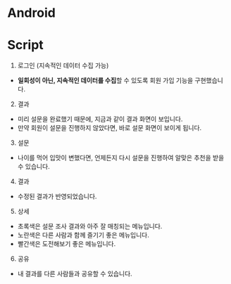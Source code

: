 # Android

# Script
1. 로그인 (지속적인 데이터 수집 가능)
- **일회성이 아닌, 지속적인 데이터를 수집**할 수 있도록 회원 가입 기능을 구현했습니다.

2. 결과
- 미리 설문을 완료했기 때문에, 지금과 같이 결과 화면이 보입니다.
- 만약 회원이 설문을 진행하지 않았다면, 바로 설문 화면이 보이게 됩니다.

3. 설문
- 나이를 먹어 입맛이 변했다면, 언제든지 다시 설문을 진행하여 알맞은 추천을 받을 수 있습니다.

4. 결과
- 수정된 결과가 반영되었습니다.

5. 상세
- 초록색은 설문 조사 결과와 아주 잘 매칭되는 메뉴입니다.
- 노란색은 다른 사람과 함께 즐기기 좋은 메뉴입니다.
- 빨간색은 도전해보기 좋은 메뉴입니다.

6. 공유
- 내 결과를 다른 사람들과 공유할 수 있습니다.

